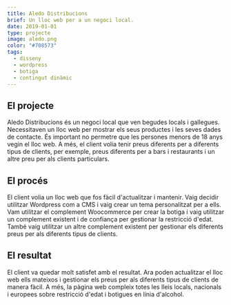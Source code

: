 ```yaml
---
title: Aledo Distribucions
brief: Un lloc web per a un negoci local.
date: 2019-01-01
type: projecte
image: aledo.png
color: "#708573"
tags:
  - disseny
  - wordpress
  - botiga
  - contingut dinàmic
---
```


## El projecte

Aledo Distribucions és un negoci local que ven begudes locals i gallegues. Necessitaven un lloc web per mostrar els seus productes i les seves dades de contacte. És important no permetre que les persones menors de 18 anys vegin el lloc web. A més, el client volia tenir preus diferents per a diferents tipus de clients, per exemple, preus diferents per a bars i restaurants i un altre preu per als clients particulars.

## El procés

El client volia un lloc web que fos fàcil d'actualitzar i mantenir. Vaig decidir utilitzar Wordpress com a CMS i vaig crear un tema personalitzat per a ells. Vam utilitzar el complement Woocommerce per crear la botiga i vaig utilitzar un complement existent i de confiança per gestionar la restricció d'edat. També vaig utilitzar un altre complement existent per gestionar els diferents preus per als diferents tipus de clients.

## El resultat

El client va quedar molt satisfet amb el resultat. Ara poden actualitzar el lloc web ells mateixos i gestionar els preus per als diferents tipus de clients de manera fàcil. A més, la pàgina web compleix totes les lleis locals, nacionals i europees sobre restricció d'edat i botigues en línia d'alcohol.
